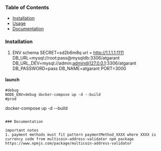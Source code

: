 ### Table of Contents

- [Installation](#installation)
- [Usage](#usage)
- [Documentation](#documentation)
### Installation
 1. ENV schema
    SECRET=sd2b6m8q
    url = http://1.1.1.1:1111
    DB_URL=mysql://root:pass@mysqldb:3306/atgarant
    DB_URL_DEV=mysql://admin:admin@127.0.0.1:3306/atgarant
    DB_PASSWORD=pass
    DB_NAME=atgarant
    PORT=3000

#### launch

    #debug
    NODE_ENV=debug docker-compose up -d --build
    #prod 
docker-compose up -d --build



```

### Documentation

important notes
1. payment methods must fit pattern paymentMethod_XXXX where XXXX is currency code from multicoin-address-validator npm package https://www.npmjs.com/package/multicoin-address-validator

